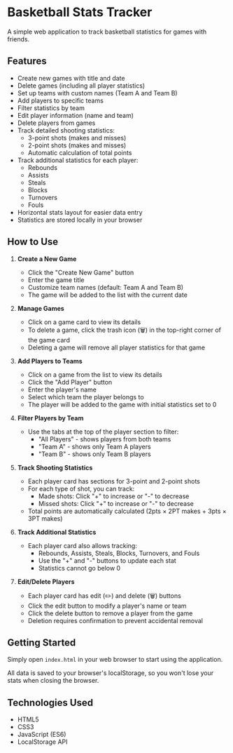 # Basketball Stats Tracker

A simple web application to track basketball statistics for games with friends.

## Features

- Create new games with title and date
- Delete games (including all player statistics)
- Set up teams with custom names (Team A and Team B)
- Add players to specific teams
- Filter statistics by team
- Edit player information (name and team)
- Delete players from games
- Track detailed shooting statistics:
  - 3-point shots (makes and misses)
  - 2-point shots (makes and misses)
  - Automatic calculation of total points
- Track additional statistics for each player:
  - Rebounds
  - Assists
  - Steals
  - Blocks
  - Turnovers
  - Fouls
- Horizontal stats layout for easier data entry
- Statistics are stored locally in your browser

## How to Use

1. **Create a New Game**
   - Click the "Create New Game" button
   - Enter the game title
   - Customize team names (default: Team A and Team B)
   - The game will be added to the list with the current date

2. **Manage Games**
   - Click on a game card to view its details
   - To delete a game, click the trash icon (🗑️) in the top-right corner of the game card
   - Deleting a game will remove all player statistics for that game

3. **Add Players to Teams**
   - Click on a game from the list to view its details
   - Click the "Add Player" button
   - Enter the player's name
   - Select which team the player belongs to
   - The player will be added to the game with initial statistics set to 0

4. **Filter Players by Team**
   - Use the tabs at the top of the player section to filter:
     - "All Players" - shows players from both teams
     - "Team A" - shows only Team A players
     - "Team B" - shows only Team B players

5. **Track Shooting Statistics**
   - Each player card has sections for 3-point and 2-point shots
   - For each type of shot, you can track:
     - Made shots: Click "+" to increase or "-" to decrease
     - Missed shots: Click "+" to increase or "-" to decrease
   - Total points are automatically calculated (2pts × 2PT makes + 3pts × 3PT makes)

6. **Track Additional Statistics**
   - Each player card also allows tracking:
     - Rebounds, Assists, Steals, Blocks, Turnovers, and Fouls
     - Use the "+" and "-" buttons to update each stat
     - Statistics cannot go below 0

7. **Edit/Delete Players**
   - Each player card has edit (✏️) and delete (🗑️) buttons
   - Click the edit button to modify a player's name or team
   - Click the delete button to remove a player from the game
   - Deletion requires confirmation to prevent accidental removal

## Getting Started

Simply open `index.html` in your web browser to start using the application.

All data is saved to your browser's localStorage, so you won't lose your stats when closing the browser.

## Technologies Used

- HTML5
- CSS3
- JavaScript (ES6)
- LocalStorage API 